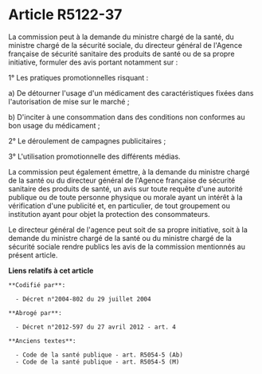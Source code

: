 # Article R5122-37

La commission peut à la demande du ministre chargé de la santé, du ministre chargé de la sécurité sociale, du directeur
général de l'Agence française de sécurité sanitaire des produits de santé ou de sa propre initiative, formuler des avis
portant notamment sur :

1° Les pratiques promotionnelles risquant :

a) De détourner l'usage d'un médicament des caractéristiques fixées dans l'autorisation de mise sur le marché ;

b) D'inciter à une consommation dans des conditions non conformes au bon usage du médicament ;

2° Le déroulement de campagnes publicitaires ;

3° L'utilisation promotionnelle des différents médias.

La commission peut également émettre, à la demande du ministre chargé de la santé ou du directeur général de l'Agence
française de sécurité sanitaire des produits de santé, un avis sur toute requête d'une autorité publique ou de toute personne
physique ou morale ayant un intérêt à la vérification d'une publicité et, en particulier, de tout groupement ou institution
ayant pour objet la protection des consommateurs.

Le directeur général de l'agence peut soit de sa propre initiative, soit à la demande du ministre chargé de la santé ou du
ministre chargé de la sécurité sociale rendre publics les avis de la commission mentionnés au présent article.

**Liens relatifs à cet article**

	**Codifié par**:

	  - Décret n°2004-802 du 29 juillet 2004

	**Abrogé par**:

	  - Décret n°2012-597 du 27 avril 2012 - art. 4

	**Anciens textes**:

	  - Code de la santé publique - art. R5054-5 (Ab)
	  - Code de la santé publique - art. R5054-5 (M)
